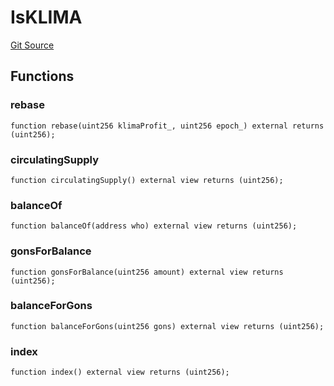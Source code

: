 # IsKLIMA
[Git Source](https://github.com/KlimaDAO/klimadao-solidity/blob/b4fb0f4685d5fe4c80ffc162389dfe0abdfe9f39/src/protocol/staking/regular/KlimaStaking_v2.sol)


## Functions
### rebase


```solidity
function rebase(uint256 klimaProfit_, uint256 epoch_) external returns (uint256);
```

### circulatingSupply


```solidity
function circulatingSupply() external view returns (uint256);
```

### balanceOf


```solidity
function balanceOf(address who) external view returns (uint256);
```

### gonsForBalance


```solidity
function gonsForBalance(uint256 amount) external view returns (uint256);
```

### balanceForGons


```solidity
function balanceForGons(uint256 gons) external view returns (uint256);
```

### index


```solidity
function index() external view returns (uint256);
```


